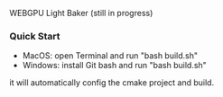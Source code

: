 WEBGPU Light Baker (still in progress)
### Quick Start
* MacOS: open Terminal and run "bash build.sh"
* Windows: install Git bash and run "bash build.sh"

it will automatically config the cmake project and build.